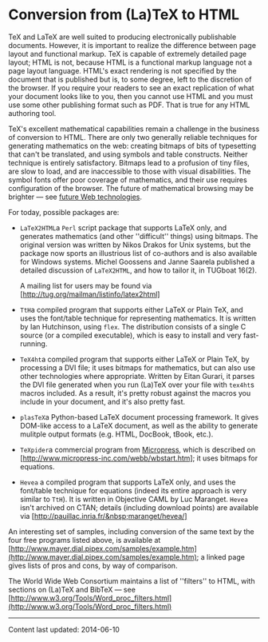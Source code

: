 # Conversion from (La)TeX to HTML

TeX and LaTeX are well suited to producing electronically publishable
documents. However, it is important to realize the difference
between page layout and functional markup. TeX is capable of
extremely detailed page layout; HTML is not, because HTML is a
functional markup language not a page layout language. HTML's exact
rendering is not specified by the document that is published but is, to
some degree, left to the discretion of the browser. If you require your
readers to see an exact replication of what your document looks like
to you, then you cannot use HTML and you must use some other
publishing format such as PDF. That is true for any HTML
authoring tool.

TeX's excellent mathematical capabilities remain a challenge in the
business of conversion to HTML.  There are only two generally
reliable techniques for generating mathematics on the web: creating
bitmaps of bits of typesetting that can't be translated, and using
symbols and table constructs.  Neither technique is entirely
satisfactory.  Bitmaps lead to a profusion of tiny files, are slow to
load, and are inaccessible to those with visual disabilities.  The
symbol fonts offer poor coverage of mathematics, and their use
requires configuration of the browser.  The future of mathematical
browsing may be brighter&nbsp;&mdash; see
[future Web technologies](./FAQ-mathml.html).

For today, possible packages are:

- `LaTeX2HTML`a `Perl` script package that
  supports LaTeX only, and generates mathematics (and other
  ''difficult'' things) using bitmaps.  The original version was
  written by Nikos Drakos for Unix systems, but the package now sports
  an illustrious list of co-authors and is also available for Windows
  systems.  Michel Goossens and Janne Saarela published a detailed
  discussion of `LaTeX2HTML`, and how to tailor it, in
  TUGboat 16(2).

  A mailing list for users may be found via
  [http://tug.org/mailman/listinfo/latex2html]
- `TtH`a compiled program that supports either LaTeX
  or Plain TeX, and uses the font/table technique for representing
  mathematics.  It is written by Ian Hutchinson, using
  `flex`.  The distribution consists of a single C
  source (or a compiled executable), which is easy to install and very
  fast-running.
- `TeX4ht`a compiled program that supports either
  LaTeX or Plain TeX, by processing a DVI file; it uses
  bitmaps for mathematics, but can also use other technologies where
  appropriate.  Written by Eitan Gurari, it parses the DVI
  file generated when you run (La)TeX over your file with
  `tex4ht`s macros included.  As a result, it's pretty
  robust against the macros you include in your document, and it's
  also pretty fast.
- `plasTeX`a Python-based LaTeX document processing
    framework.  It gives DOM-like access to a LaTeX document, as
    well as the ability to generate mulitple output formats
    (e.g. HTML, DocBook, tBook, etc.).
- `TeXpider`a commercial program from
  [Micropress](./FAQ-commercial.html), which is
  described on [http://www.micropress-inc.com/webb/wbstart.htm];
  it uses bitmaps for equations.
- `Hevea` a compiled program that supports LaTeX
  only, and uses the font/table technique for equations (indeed its
  entire approach is very similar to `TtH`).  It is written
  in Objective CAML by Luc Maranget.  `Hevea` isn't
  archived on CTAN; details (including download points) are
  available via [http://pauillac.inria.fr/&nbsp;maranget/hevea/]

An interesting set of samples, including conversion of the same text
by the four free programs listed above, is available at
[http://www.mayer.dial.pipex.com/samples/example.htm](http://www.mayer.dial.pipex.com/samples/example.htm); a linked
page gives lists of pros and cons, by way of comparison.

The World Wide Web Consortium maintains a list of ''filters'' to
HTML, with sections on (La)TeX and BibTeX&nbsp;&mdash; see
[http://www.w3.org/Tools/Word_proc_filters.html](http://www.w3.org/Tools/Word_proc_filters.html)


----

Content last updated: 2014-06-10
